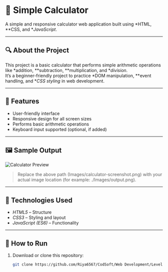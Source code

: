 # 🧮 Simple Calculator

A simple and responsive calculator web application built using *HTML, **CSS, and **JavaScript*.

---

## 🔍 About the Project

This project is a basic calculator that performs simple arithmetic operations like *addition, **subtraction, **multiplication, and **division*.  
It’s a beginner-friendly project to practice *DOM manipulation, **event handling, and **CSS styling* in web development.

---

## 🚀 Features

- User-friendly interface  
- Responsive design for all screen sizes  
- Performs basic arithmetic operations  
- Keyboard input supported (optional, if added)

---

## 🖼 Sample Output

![Calculator Preview](Images/calculator-screenshot.png)

> Replace the above path (Images/calculator-screenshot.png) with your actual image location (for example: ./Images/output.png).

---

## 🧩 Technologies Used

- *HTML5* – Structure  
- *CSS3* – Styling and layout  
- *JavaScript (ES6)* – Functionality

---

## 📁 How to Run

1. Download or clone this repository:
   ```bash
   git clone https://github.com/Riya6567/CodSoft/Web Development/Level-1-Task-3-Calculator.git

